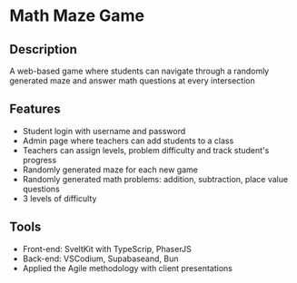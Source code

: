 # Math Maze Game

## Description 
A web-based game where students can navigate through a randomly generated maze and answer math questions at every intersection
## Features
- Student login with username and password
- Admin page where teachers can add students to a class
- Teachers can assign levels, problem difficulty and track student's progress
- Randomly generated maze for each new game
- Randomly generated math problems: addition, subtraction, place value questions
- 3 levels of difficulty 
## Tools
- Front-end: SveltKit with TypeScrip, PhaserJS
- Back-end: VSCodium, Supabaseand, Bun
- Applied the Agile methodology with client presentations
  
